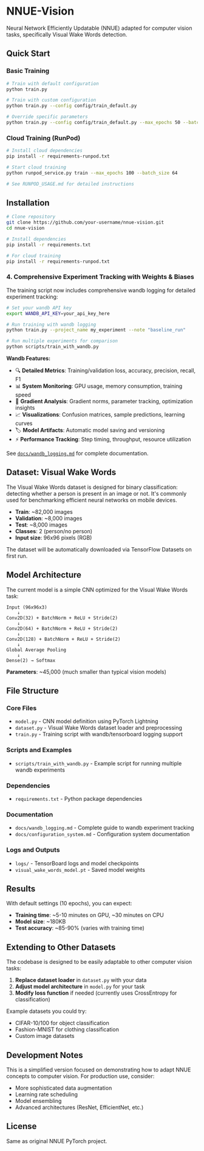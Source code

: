 # NNUE-Vision 

Neural Network Efficiently Updatable (NNUE) adapted for computer vision tasks, specifically Visual Wake Words detection.

## Quick Start

### Basic Training

```bash
# Train with default configuration
python train.py

# Train with custom configuration  
python train.py --config config/train_default.py

# Override specific parameters
python train.py --config config/train_default.py --max_epochs 50 --batch_size 64
```

### Cloud Training (RunPod)

```bash
# Install cloud dependencies
pip install -r requirements-runpod.txt

# Start cloud training
python runpod_service.py train --max_epochs 100 --batch_size 64

# See RUNPOD_USAGE.md for detailed instructions
```

## Installation

```bash
# Clone repository
git clone https://github.com/your-username/nnue-vision.git
cd nnue-vision

# Install dependencies
pip install -r requirements.txt

# For cloud training
pip install -r requirements-runpod.txt
```

### 4. Comprehensive Experiment Tracking with Weights & Biases

The training script now includes comprehensive wandb logging for detailed experiment tracking:

```bash
# Set your wandb API key
export WANDB_API_KEY=your_api_key_here

# Run training with wandb logging
python train.py --project_name my_experiment --note "baseline_run"

# Run multiple experiments for comparison
python scripts/train_with_wandb.py
```

**Wandb Features:**
- 🔍 **Detailed Metrics**: Training/validation loss, accuracy, precision, recall, F1
- 📊 **System Monitoring**: GPU usage, memory consumption, training speed
- 🎯 **Gradient Analysis**: Gradient norms, parameter tracking, optimization insights
- 📈 **Visualizations**: Confusion matrices, sample predictions, learning curves
- 🏷️ **Model Artifacts**: Automatic model saving and versioning
- ⚡ **Performance Tracking**: Step timing, throughput, resource utilization

See [`docs/wandb_logging.md`](docs/wandb_logging.md) for complete documentation.

## Dataset: Visual Wake Words

The Visual Wake Words dataset is designed for binary classification: detecting whether a person is present in an image or not. It's commonly used for benchmarking efficient neural networks on mobile devices.

- **Train**: ~82,000 images
- **Validation**: ~8,000 images  
- **Test**: ~8,000 images
- **Classes**: 2 (person/no person)
- **Input size**: 96x96 pixels (RGB)

The dataset will be automatically downloaded via TensorFlow Datasets on first run.

## Model Architecture

The current model is a simple CNN optimized for the Visual Wake Words task:

```
Input (96x96x3)
    ↓
Conv2D(32) + BatchNorm + ReLU + Stride(2)
    ↓  
Conv2D(64) + BatchNorm + ReLU + Stride(2)
    ↓
Conv2D(128) + BatchNorm + ReLU + Stride(2)
    ↓
Global Average Pooling
    ↓
Dense(2) → Softmax
```

**Parameters**: ~45,000 (much smaller than typical vision models)

## File Structure

### Core Files
- `model.py` - CNN model definition using PyTorch Lightning
- `dataset.py` - Visual Wake Words dataset loader and preprocessing
- `train.py` - Training script with wandb/tensorboard logging support

### Scripts and Examples
- `scripts/train_with_wandb.py` - Example script for running multiple wandb experiments

### Dependencies  
- `requirements.txt` - Python package dependencies

### Documentation
- `docs/wandb_logging.md` - Complete guide to wandb experiment tracking
- `docs/configuration_system.md` - Configuration system documentation

### Logs and Outputs
- `logs/` - TensorBoard logs and model checkpoints
- `visual_wake_words_model.pt` - Saved model weights

## Results

With default settings (10 epochs), you can expect:
- **Training time**: ~5-10 minutes on GPU, ~30 minutes on CPU
- **Model size**: ~180KB
- **Test accuracy**: ~85-90% (varies with training time)

## Extending to Other Datasets

The codebase is designed to be easily adaptable to other computer vision tasks:

1. **Replace dataset loader** in `dataset.py` with your data
2. **Adjust model architecture** in `model.py` for your task
3. **Modify loss function** if needed (currently uses CrossEntropy for classification)

Example datasets you could try:
- CIFAR-10/100 for object classification
- Fashion-MNIST for clothing classification  
- Custom image datasets

## Development Notes

This is a simplified version focused on demonstrating how to adapt NNUE concepts to computer vision. For production use, consider:

- More sophisticated data augmentation
- Learning rate scheduling
- Model ensembling
- Advanced architectures (ResNet, EfficientNet, etc.)

## License

Same as original NNUE PyTorch project.
